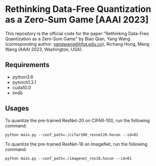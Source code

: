 # Rethinking Data-Free Quantization as a Zero-Sum Game [AAAI 2023]
This repository is the official code for the paper "Rethinking Data-Free Quantization as a Zero-Sum Game" by Biao Qian, Yang Wang (corresponding author: yangwang@hfut.edu.cn), Richang Hong, Meng Wang (AAAI 2023, Washington, USA).


## Requirements
* python3.6
* pytorch1.3.1
* cuda10.0
* lmdb

## Usages

To quantize the pre-trained ResNet-20 on CIFAR-100, run the following command:
```
python main.py --conf_path=./cifar100_resnet20.hocon --id=01
```

To quantize the pre-trained ResNet-18 on ImageNet, run the following command:
```
python main.py --conf_path=./imagenet_res18.hocon --id=01
```
